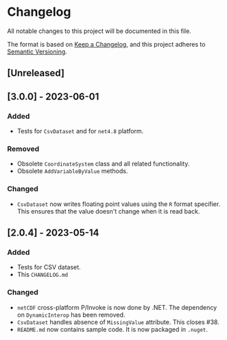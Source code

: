 # Changelog

All notable changes to this project will be documented in this file.

The format is based on [Keep a Changelog](https://keepachangelog.com/en/1.0.0/),
and this project adheres to [Semantic Versioning](https://semver.org/spec/v2.0.0.html).

## [Unreleased]

## [3.0.0] - 2023-06-01

### Added
- Tests for `CsvDataset` and for `net4.8` platform.

### Removed
- Obsolete `CoordinateSystem` class and all related functionality.
- Obsolete `AddVariableByValue` methods.

### Changed
- `CsvDataset` now writes floating point values using the `R` format specifier.
  This ensures that the value doesn't change when it is read back.

## [2.0.4] - 2023-05-14

### Added
- Tests for CSV dataset.
- This `CHANGELOG.md`

### Changed
- `netCDF` cross-platform P/Invoke is now done by .NET. The dependency on `DynamicInterop` has been removed.
- `CsvDataset` handles absence of `MissingValue` attribute. This closes #38.
- `README.md` now contains sample code. It is now packaged in `.nuget`.